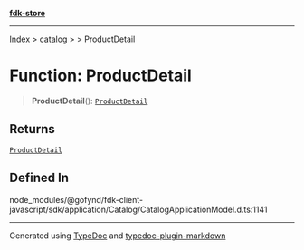 [**fdk-store**](../../../README.md)
***

[Index](../../../API.md) > [catalog](../../README.md) > [<internal>](../README.md) > ProductDetail

# Function: ProductDetail

> **ProductDetail**(): [`ProductDetail`](../type-aliases/type-alias.ProductDetail.md)

## Returns

[`ProductDetail`](../type-aliases/type-alias.ProductDetail.md)

## Defined In

node\_modules/@gofynd/fdk-client-javascript/sdk/application/Catalog/CatalogApplicationModel.d.ts:1141

***
Generated using [TypeDoc](https://typedoc.org/) and [typedoc-plugin-markdown](https://www.npmjs.com/package/typedoc-plugin-markdown)
